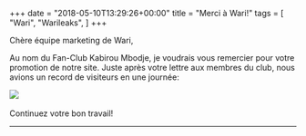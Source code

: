 +++
date = "2018-05-10T13:29:26+00:00"
title = "Merci à Wari!"
tags = [
    "Wari",
    "Warileaks",
]
+++

Chère équipe marketing de Wari,

Au nom du Fan-Club Kabirou Mbodje, je voudrais vous remercier pour votre promotion de notre site. Juste après votre lettre aux membres du club, nous avions un record de visiteurs en une journée:

<!--more-->

<div class="container" style="width:auto">
  <a target="blank" href="https://res.cloudinary.com/vincentstradic/image/upload/v1525865754/family/stats.jpg">
    <img src="https://res.cloudinary.com/vincentstradic/image/upload/v1525865754/family/stats.jpg" style="max-width:100%">
  </a>
</div>
<br>
Continuez votre bon travail!

<hr>
